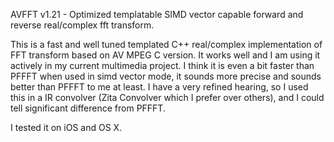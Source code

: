AVFFT v1.21 - Optimized templatable SIMD vector capable forward and reverse real/complex fft transform.

This is a fast and well tuned templated C++ real/complex implementation of FFT transform based on 
AV MPEG C version. It works well and I am using it actively in my current multimedia project. 
I think it is even a bit faster than PFFFT when used in simd vector mode, it sounds more precise 
and sounds better than PFFFT to me at least. I have a very refined hearing, so I used this in a 
IR convolver (Zita Convolver which I prefer over others), and I could tell significant difference from PFFFT.

I tested it on iOS and OS X.
